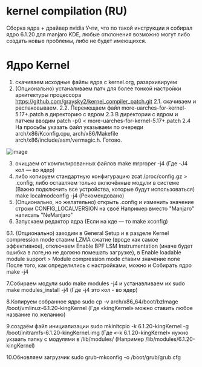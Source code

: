 # kernel compilation (RU)
Сборка ядра + драйвер nvidia
Учти, что по такой инструкции я собирал ядро 6.1.20 для manjaro KDE, 
любые отклонения возможно могут либо создать новые проблемы, либо не будет имеющихся.
# Ядро Kernel

1. скачиваем исходные файлы ядра с kernel.org, разархивируем 
2. (Опционально) устаналиваем патч для более тонкой настройки архитектуры процессора
https://github.com/graysky2/kernel_compiler_patch.git
2.1. скачиваем и распаковываем. 
2.2. Перемещаем файл more-uarches-for-kernel-5.17+.patch в директорию с ядром
2.3 В директории с ядром и патчем вводим patch -p0 <  more-uarches-for-kernel-5.17+.patch
2.4 На просьбы указать файл указываем по очереди arch/x86/Kconfig.cpu, arch/x86/Makefile arch/x86/include/asm/vermagic.h. Готово.

![image](https://user-images.githubusercontent.com/40124505/226691623-73590f95-f6a1-481f-876d-4b6aa8d0df54.png)


3. очищаем от компилированных файлов make mrproper -j4 (Где -J4 кол — во ядер)
4. либо копируем стандартную конфигурацию zcat /proc/config.gz > .config, 
   либо оставляем только включённые модули в системе (Важно подключить все устройства, которые будут использоваться)  make localmodconfig -j4 (Рекомендовано)
5. (Опционально, но желательно) открыть .config и изменить значение строки CONFIG_LOCALVERSION на своё Например вместо "Manjaro" написать "NeManjaro"
6. Запускаем редактор ядра (Если на кде — то make xconfig)

6.1. (Опционально) заходим в General Setup и в разделе Kernel compression mode ставим LZMA сжатие (вроде как самое эффективное), отключаем Enable BPF LSM Instrumentation (иначе будет ошибка в логе,но не должно помешать загрузке), в Enable loadable module support > Module compression mode ставим значение none
После того, как определились с настройками, можно и Собирать ядро make -j4

7.Собираем модули sudo make modules -j4
и устанавливаем их sudo make modules_install -j4 (Где -j4 это кол - во ядер)

8.Копируем собранное ядро sudo cp -v arch/x86_64/boot/bzImage /boot/vmlinuz-6.1.20-kingKernel 
(Где «kingKernel» можно ставить любое название по желанию)

9.создаём файл инициализации sudo mkinitcpio -k 6.1.20-kingKernel -g /boot/initramfs-6.1.20-kingKernel.img
(Где «-k 6.1.20-kingKernel» нужно укзаать папку с модулями в /lib/modules/ (Например /lib/modules/6.1.20-kingKernel)

10.Обновляем загрузчик sudo grub-mkconfig -o /boot/grub/grub.cfg






